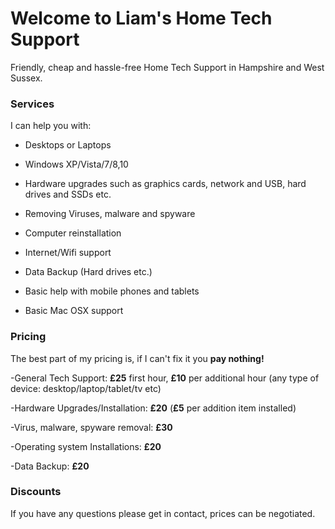 # Welcome to Liam's Home Tech Support

 Friendly, cheap and hassle-free Home Tech Support in Hampshire and West Sussex.
 
 ### Services
 I can help you with:

- Desktops or Laptops

- Windows XP/Vista/7/8,10

- Hardware upgrades such as graphics cards, network and USB, hard drives and SSDs etc.

- Removing Viruses, malware and spyware

- Computer reinstallation

- Internet/Wifi support

- Data Backup (Hard drives etc.)

- Basic help with mobile phones and tablets

- Basic Mac OSX support



### Pricing

The best part of my pricing is, if I can't fix it you **pay nothing!**

-General Tech Support:               **£25** first hour, **£10** per additional hour (any type of device: desktop/laptop/tablet/tv etc)

-Hardware Upgrades/Installation:     **£20** (**£5** per addition item installed)

-Virus, malware, spyware removal:    **£30**

-Operating system Installations:     **£20**

-Data Backup:                        **£20**

### Discounts

If you have any questions please get in contact, prices can be negotiated.  
